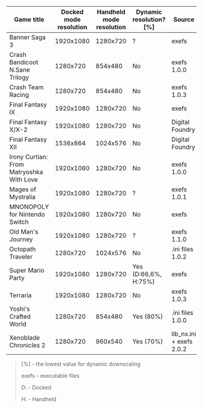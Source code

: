 | Game title | Docked mode resolution | Handheld mode resolution | Dynamic resolution? [%] | Source |
| --- | --- | --- | --- | --- |
| Banner Saga 3 | 1920x1080 | 1280x720 | ? | exefs |
| Crash Bandicoot N.Sane Trilogy | 1280x720 | 854x480 | No | exefs 1.0.0 |
| Crash Team Racing | 1280x720 | 854x480 | No | exefs 1.0.3 |
| Final Fantasy IX | 1920x1080 | 1280x720 | No | exefs |
| Final Fantasy X/X-2 | 1920x1080 | 1280x720 | No | Digital Foundry |
| Final Fantasy XII | 1536x864 | 1024x576 | No | Digital Foundry |
| Irony Curtian: From Matryoshka With Love | 1920x1080 | 1280x720 | No | exefs 1.0.0 |
| Mages of Mystralia | 1920x1080 | 1280x720 | ? | exefs 1.0.1 |
| MNONOPOLY for Nintendo Switch | 1920x1080 | 1280x720 | No | exefs |
| Old Man's Journey | 1920x1080 | 1280x720 | ? | exefs 1.1.0 |
| Octopath Traveler | 1280x720 | 1024x576 | No | .ini files 1.0.2 |
| Super Mario Party | 1920x1080 | 1280x720 | Yes (D:66,6%, H:75%) | exefs |
| Terraria | 1920x1080 | 1280x720 | No | exefs 1.0.3 |
| Yoshi's Crafted World | 1280x720 | 854x480 | Yes (80%) | .ini files 1.0.0 |
| Xenoblade Chronicles 2 | 1280x720 | 960x540 | Yes (70%) | lib_nx.ini + exefs 2.0.2 |

>[%] - the lowest value for dynamic downscaling
>
>exefs - executable files
>
>D: - Docked
>
>H: - Handheld
